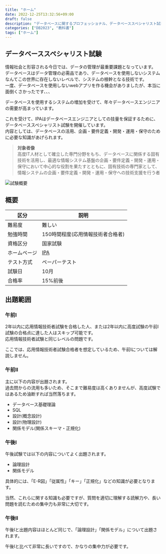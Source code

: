 ```yaml
---
title: "ホーム"
date: 2022-12-25T13:32:56+09:00
draft: false
description: "データベースに関するプロフェッショナル、データベーススペシャリスト試験について！"
categories: ["DB2023", "教科書"]
tags: ["ホーム"]
---
```


## データベーススペシャリスト試験

情報社会と形容される今日では、データの管理が最重要課題となっています。  
データベースはデータ管理の必需品であり、データベースを使用しないシステムなんてこの世界に存在しないレベルで、システムの根幹となる技術です。  
一度、データベースを使用しないwebアプリを作る機会がありましたが、本当に面倒くさかったです、、、  

データベースを使用するシステムの増加を受けて、年々データベースエンジニアの需要が高まっています。  

これを受けて、IPAはデータベースエンジニアとしての技量を保証するために、データベーススペシャリスト試験を開催しています。  
内容としては、データベースの活用、企画・要件定義・開発・運用・保守のために必要な知識があげられます。  

> **対象者像**  
> 高度IT人材として確立した専門分野をもち、データベースに関係する固有技術を活用し、最適な情報システム基盤の企画・要件定義・開発・運用・保守において中心的な役割を果たすとともに、固有技術の専門家として、情報システムの企画・要件定義・開発・運用・保守への技術支援を行う者  

![試験概要](../img/structOfExam.png)  

## 概要

| 区分 | 説明 |
| ---- | ---- |
| 難易度 | 難しい |
| 勉強時間 | 150時間程度(応用情報技術者合格者) |
| 資格区分 | 国家試験 |
| ホームページ | [IPA](https://www.jitec.ipa.go.jp/1_11seido/db.html) |
| テスト方式 | ペーパーテスト |
| 試験日 | 10月 |
| 合格率 | 15%前後 |

## 出題範囲

### 午前Ⅰ

2年以内に応用情報技術者試験を合格した人、または2年以内に高度試験の午前Ⅰ試験の合格点に達した人はスキップ可能です。  
応用情報技術者試験と同じレベルの問題です。  

ここでは、応用情報技術者試験合格者を想定しているため、午前Ⅰについては解説しません。  

### 午前Ⅱ

主に以下の内容が出題されます。  
過去問からの流用も多いため、そこまで難易度は高くありませんが、高度試験ではあるため油断すれば当然落ちます。  

- データベース基礎理論
- SQL
- 設計(概念設計)
- 設計(物理設計)
- 関係モデル(関係スキーマ・正規化)

### 午後Ⅰ

午後試験では以下の内容についてよく出題されます。  

- 論理設計
- 関係モデル

具体的には、「E-R図」「従属性」「キー」「正規化」などの知識が必要となります。  

当然、これらに関する知識も必要ですが、質問を適切に理解する読解力や、長い問題を読むための集中力も非常に大切です。  

### 午後Ⅱ

午後Ⅰと出題内容はほとんど同じで、「論理設計」「関係モデル」について出題されます。

午後Ⅰと比べて非常に長いですので、かなりの集中力が必要です。
